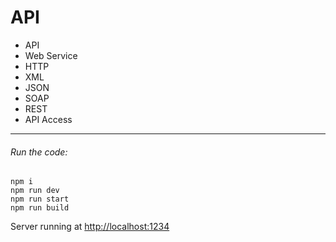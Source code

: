 # API

- API
- Web Service
- HTTP
- XML
- JSON
- SOAP
- REST
- API Access

------

###### Run the code:

```
npm i
npm run dev
npm run start
npm run build
```
Server running at [http://localhost:1234](http://localhost:1234)
